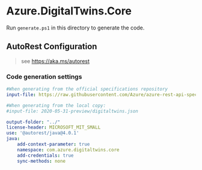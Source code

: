 # Azure.DigitalTwins.Core

Run `generate.ps1` in this directory to generate the code.

## AutoRest Configuration

> see <https://aka.ms/autorest>

### Code generation settings

``` yaml
#When generating from the official specifications repository
input-file: https://raw.githubusercontent.com/Azure/azure-rest-api-specs/master/specification/digitaltwins/data-plane/Microsoft.DigitalTwins/preview/2020-05-31-preview/digitaltwins.json

#When generating from the local copy:
#input-file: 2020-05-31-preview/digitaltwins.json

output-folder: "../"
license-header: MICROSOFT_MIT_SMALL
use: '@autorest/java@4.0.1'
java:
    add-context-parameter: true
    namespace: com.azure.digitaltwins.core
    add-credentials: true
    sync-methods: none
```
